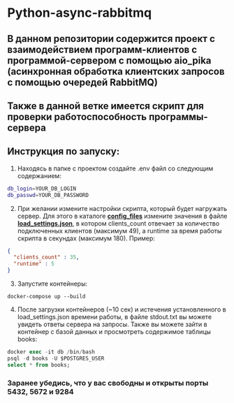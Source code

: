 # Python-async-rabbitmq

## В данном репозитории содержится проект с взаимодействием программ-клиентов с программой-сервером с помощью aio_pika (асинхронная обработка клиентских запросов с помощью очередей RabbitMQ)

## Также в данной ветке имеется скрипт для проверки работоспособность программы-сервера

## Инструкция по запуску:

1) Находясь в папке с проектом создайте .env файл со следующим содержанием:
```bash
db_login=YOUR_DB_LOGIN
db_passwd=YOUR_DB_PASSWORD
```

2) При желании измените настройки скрипта, который будет нагружать сервер. Для этого в каталоге [**config_files**](./config_files) измените значения в файле [**load_settings.json**](./config_files/load_settings.json), в котором clients_count отвечает за количество подключенных клиентов (максимум 49), а runtime за время работы скрипта в секундах (максимум 180). Пример:
```json
{
  "clients_count" : 35,
  "runtime" : 5
}
```

3) Запустите контейнеры:
```
docker-compose up --build
```

4) После загрузки контейнеров (~10 сек) и истечения установленного в load_settings.json времени работы, в файле stdout.txt вы можете увидеть ответы сервера на запросы. Также вы можете зайти в контейнер с базой данных и просмотреть содержимое таблицы books:
```sql
docker exec -it db /bin/bash
psql -d books -U $POSTGRES_USER
select * from books;
```


### Заранее убедись, что у вас свободны и открыты порты 5432, 5672 и 9284
